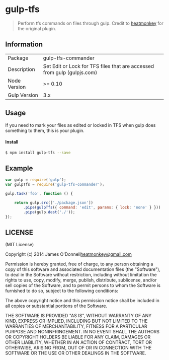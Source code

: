 # gulp-tfs

> Perform tfs commands on files through gulp. Credit to [heatmonkey](https://github.com/heatmonkey/gulp-tfs) for the original plugin.

## Information

<table>
<tr> 
<td>Package</td><td>gulp-tfs-commander</td>
</tr>
<tr>
<td>Description</td>
<td>Set Edit or Lock for TFS files that are accessed from gulp (gulpjs.com)</td>
</tr>
<tr>
<td>Node Version</td>
<td>>= 0.10</td>
</tr>
<tr>
<td>Gulp Version</td>
<td>3.x</td>
</tr>
</table>

## Usage

If you need to mark your files as edited or locked in TFS when gulp does something to them, this is your plugin.

#### Install

```bash
$ npm install gulp-tfs --save
```

## Example

```js
var gulp = require('gulp');
var gulpTfs = require('gulp-tfs-commander');

gulp.task('foo', function () {

	return gulp.src(['./package.json'])
		.pipe(gulpTfs({ command: 'edit', params: { lock: 'none' } }))
		.pipe(gulp.dest('./'));
});


```


## LICENSE

(MIT License)

Copyright (c) 2014 James O'Donnell<heatmonkey@gmail.com>

Permission is hereby granted, free of charge, to any person obtaining
a copy of this software and associated documentation files (the
"Software"), to deal in the Software without restriction, including
without limitation the rights to use, copy, modify, merge, publish,
distribute, sublicense, and/or sell copies of the Software, and to
permit persons to whom the Software is furnished to do so, subject to
the following conditions:

The above copyright notice and this permission notice shall be
included in all copies or substantial portions of the Software.

THE SOFTWARE IS PROVIDED "AS IS", WITHOUT WARRANTY OF ANY KIND,
EXPRESS OR IMPLIED, INCLUDING BUT NOT LIMITED TO THE WARRANTIES OF
MERCHANTABILITY, FITNESS FOR A PARTICULAR PURPOSE AND
NONINFRINGEMENT. IN NO EVENT SHALL THE AUTHORS OR COPYRIGHT HOLDERS BE
LIABLE FOR ANY CLAIM, DAMAGES OR OTHER LIABILITY, WHETHER IN AN ACTION
OF CONTRACT, TORT OR OTHERWISE, ARISING FROM, OUT OF OR IN CONNECTION
WITH THE SOFTWARE OR THE USE OR OTHER DEALINGS IN THE SOFTWARE.
